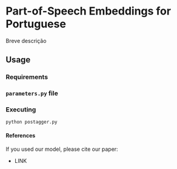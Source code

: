 # Part-of-Speech Embeddings for Portuguese

Breve descrição

## Usage
### Requirements

### `parameters.py` file

### Executing
```
python postagger.py
```

#### References
If you used our model, please cite our paper:
- LINK
```

```
